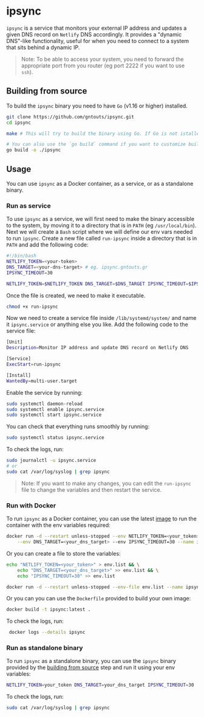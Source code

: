 # ipsync
`ipsync` is a service that monitors your external IP address and updates a given DNS record on `Netlify` DNS accordingly. It provides a "dynamic DNS"-like functionality, useful for when you need to connect to a system that sits behind a dynamic IP.

> Note: To be able to access your system, you need to forward the appropriate port from you router (eg port 2222 if you want to use `ssh`).

## Building from source

To build the `ipsync` binary you need to have  `Go` (v1.16 or higher) installed.

```bash
git clone https://github.com/gntouts/ipsync.git
cd ipsync

make # This will try to build the binary using Go. If Go is not istalled it will prompt you tinstall go.

# You can also use the `go build` command if you want to customize build flags etc
go build -o ./ipsync
```

## Usage

You can use `ipsync` as a Docker container, as a service, or as a standalone binary.

### Run as service

To use `ipsync` as a service, we will first need to make the binary accessible to the system, by moving it to a directory that is in `PATH` (eg `/usr/local/bin`).
Next we will create a `Bash` script where we will define our env vars needed to run `ipsync`.
Create a new file called `run-ipsync` inside a directory that is in `PATH` and add the following code:

```bash
#!/bin/bash
NETLIFY_TOKEN=<your-token>
DNS_TARGET=<your-dns-target> # eg. ipsync.gntouts.gr
IPSYNC_TIMEOUT=30

NETLIFY_TOKEN=$NETLIFY_TOKEN DNS_TARGET=$DNS_TARGET IPSYNC_TIMEOUT=$IPSYNC_TIMEOUT ipsync
```

Once the file is created, we need to make it executable.

```bash
chmod +x run-ipsync
```

Now we need to create a service file inside `/lib/systemd/system/` and name it `ipsync.service` or anything else you like.
Add the following code to the service file:

```bash
[Unit]
Description=Monitor IP address and update DNS record on Netlify DNS

[Service]
ExecStart=run-ipsync

[Install]
WantedBy=multi-user.target
```

Enable the service by running:

```bash
sudo systemctl daemon-reload
sudo systemctl enable ipsync.service
sudo systemctl start ipsync.service
```

You can check that everything runs smoothly by running:

```bash
sudo systemctl status ipsync.service
```

To check the logs, run:

```bash
sudo journalctl -u ipsync.service
# or
sudo cat /var/log/syslog | grep ipsync
```

> Note: If you want to make any changes, you can edit the `run-ipsync` file to change the variables and then restart the service.

### Run with Docker

To run `ipsync` as a Docker container, you can use the latest [image](https://hub.docker.com/repository/docker/gntouts/ipsync) to run the container with the env variables required:

```bash
docker run -d --restart unless-stopped --env NETLIFY_TOKEN=<your_token> \
    --env DNS_TARGET=<your_dns_target> --env IPSYNC_TIMEOUT=30 --name ipsync gntouts/ipsync:latest
```

Or you can create a file to store the variables:

```bash
echo "NETLIFY_TOKEN=<your_token>" > env.list && \
    echo "DNS_TARGET=<your_dns_target>" >> env.list && \
    echo "IPSYNC_TIMEOUT=30" >> env.list

docker run -d --restart unless-stopped --env-file env.list --name ipsync gntouts/ipsync:latest
```

Or you can you can use the `Dockerfile` provided to build your own image:

```bash
docker build -t ipsync:latest .
```

To check the logs, run:

```bash
 docker logs --details ipsync
 ```

### Run as standalone binary

To run `ipsync` as a standalone binary, you can use the `ipsync` binary provided by the [building from source](#building-from-source) step and run it using your env variables:

```bash
NETLIFY_TOKEN=your_token DNS_TARGET=your_dns_target IPSYNC_TIMEOUT=30 ./bin/ipsync
```

To check the logs, run:

```bash
sudo cat /var/log/syslog | grep ipsync
```
